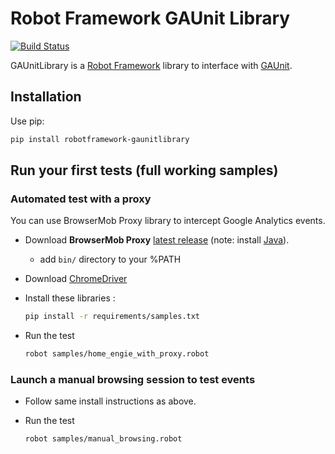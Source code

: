 # Robot Framework GAUnit Library

[![Build Status](https://travis-ci.org/VinceCabs/robotframework-gaunitlibrary.svg?branch=master)](https://travis-ci.org/VinceCabs/robotframework-gaunitlibrary)

GAUnitLibrary is a [Robot Framework](http://robotframework.org/) library to interface with [GAUnit](https://github.com/VinceCabs/GAUnit).

## Installation

Use pip:

```sh
pip install robotframework-gaunitlibrary
```

## Run your first tests (full working samples)

### Automated test with a proxy

You can use BrowserMob Proxy library to intercept Google Analytics events.

- Download **BrowserMob Proxy** [latest release](https://github.com/lightbody/browsermob-proxy/releases) (note: install [Java](https://www.oracle.com/java/technologies/javase-jre8-downloads.html)).
  - add `bin/` directory to your %PATH

- Download [ChromeDriver](https://sites.google.com/a/chromium.org/chromedriver/downloads)

- Install these libraries :

    ```sh
    pip install -r requirements/samples.txt
    ```

- Run the test

    ```sh
    robot samples/home_engie_with_proxy.robot
    ```

### Launch a manual browsing session to test events

- Follow same install instructions as above.

- Run the test

    ```sh
    robot samples/manual_browsing.robot
    ```